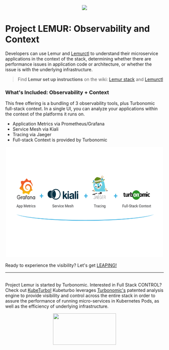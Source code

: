 <p align="center">
    <img src="https://user-images.githubusercontent.com/10012486/68960926-2af33d80-079f-11ea-928f-ccfd21d56982.png">
</p>

<!--
http://www.apache.org/licenses/LICENSE-2.0.txt

Copyright 2019 Turbonomic

Licensed under the Apache License, Version 2.0 (the "License");
you may not use this file except in compliance with the License.
You may obtain a copy of the License at

    http://www.apache.org/licenses/LICENSE-2.0

Unless required by applicable law or agreed to in writing, software
distributed under the License is distributed on an "AS IS" BASIS,
WITHOUT WARRANTIES OR CONDITIONS OF ANY KIND, either express or implied.
See the License for the specific language governing permissions and
limitations under the License.
-->

# **Project LEMUR: Observability and Context** 
Developers can use Lemur and [Lemurctl](https://github.com/turbonomic/lemur/wiki/Lemurctl) to understand their microservice applications in the context of the stack, determining whether there are performance issues in application code or architecture, or whether the issue is with the underlying infrastructure.

>Find **Lemur set up instructions** on the wiki: [Lemur stack](https://github.com/turbonomic/lemur/wiki/Lemur-Installation) and [Lemurctl](https://github.com/turbonomic/lemur/wiki/Lemurctl)

### What's Included: Observability + Context
This free offering is a bundling of 3 observability tools, plus Turbonomic full-stack context. In a single UI, you can analyze your applications within the context of the platforms it runs on.

* Application Metrics via Prometheus/Grafana
* Service Mesh via Kiali
* Tracing via Jaeger
* Full-stack Context is provided by Turbonomic
<p align="center">
  <img src="https://github.com/evat-pm/images/blob/master/lemur-package-3.png" width="500" height="350">
</p>

Ready to experience the visibility? Let's get [LEAPING!](https://github.com/turbonomic/lemur/wiki/Lemur-Installation)

***

##
Project Lemur is started by Turbonomic. Interested in Full Stack CONTROL?  Check out [KubeTurbo!](https://github.com/turbonomic/kubeturbo/wiki) Kubeturbo leverages [Turbonomic's](https://turbonomic.com/) patented analysis engine to provide visibility and control across the entire stack in order to assure the performance of running micro-services in Kubernetes Pods, as well as the efficiency of underlying infrastructure.
<p align="center">
  <img src="https://cloud.githubusercontent.com/assets/4391815/26681386/05b857c4-46ab-11e7-8c71-15a46d886834.png" width="200" height="100">
</p>


<!--
http://www.apache.org/licenses/LICENSE-2.0.txt

Copyright 2019 Turbonomic

Licensed under the Apache License, Version 2.0 (the "License");
you may not use this file except in compliance with the License.
You may obtain a copy of the License at

    http://www.apache.org/licenses/LICENSE-2.0

Unless required by applicable law or agreed to in writing, software
distributed under the License is distributed on an "AS IS" BASIS,
WITHOUT WARRANTIES OR CONDITIONS OF ANY KIND, either express or implied.
See the License for the specific language governing permissions and
limitations under the License.
-->
